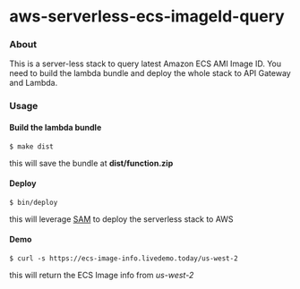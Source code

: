 # aws-serverless-ecs-imageId-query

### About

This is a server-less stack to query latest Amazon ECS AMI Image ID. You need to build the lambda bundle and deploy the whole stack to API Gateway and Lambda.



### Usage

#### Build the lambda bundle

```
$ make dist
```

this will save the bundle at **dist/function.zip**

#### Deploy

```
$ bin/deploy
```

this will leverage [SAM](https://aws.amazon.com/tw/about-aws/whats-new/2016/11/introducing-the-aws-serverless-application-model/) to deploy the serverless stack to AWS



#### Demo

```
$ curl -s https://ecs-image-info.livedemo.today/us-west-2
```

this will return the ECS Image info from *us-west-2*